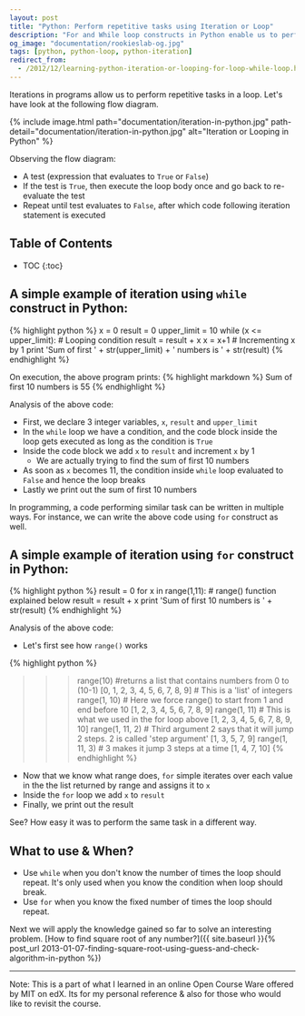 ```yaml
---
layout: post
title: "Python: Perform repetitive tasks using Iteration or Loop"
description: "For and While loop constructs in Python enable us to perform repetitive tasks or help us iterate over a string or a list or any iterable object"
og_image: "documentation/rookieslab-og.jpg"
tags: [python, python-loop, python-iteration]
redirect_from:
  - /2012/12/learning-python-iteration-or-looping-for-loop-while-loop.html
---
```


Iterations in programs allow us to perform repetitive tasks in a loop. Let's have look at the following flow diagram.

{% include image.html path="documentation/iteration-in-python.jpg" path-detail="documentation/iteration-in-python.jpg" alt="Iteration or Looping in Python" %}

Observing the flow diagram:

 - A test (expression that evaluates to `True` or `False`)
 - If the test is `True`, then execute the loop body once and go back to re-evaluate the test
 - Repeat until test evaluates to `False`, after which code following iteration statement is executed

<h2> Table of Contents </h2>

* TOC
{:toc}

## A simple example of iteration using `while` construct in Python:

{% highlight python %}
x = 0
result = 0
upper_limit = 10
while (x <= upper_limit): # Looping condition
    result = result + x
    x = x+1 # Incrementing x by 1
print 'Sum of first ' + str(upper_limit) + ' numbers is ' + str(result)
{% endhighlight %}

On execution, the above program prints:
{% highlight markdown %}
Sum of first 10 numbers is 55
{% endhighlight %}

Analysis of the above code:

 - First, we declare 3 integer variables, `x`, `result` and `upper_limit`
 - In the `while` loop we have a condition, and the code block inside the loop gets executed as long as the condition is `True`
 - Inside the code block we add `x` to `result` and increment `x` by 1
   - We are actually trying to find the sum of first 10 numbers
 - As soon as `x` becomes 11, the condition inside `while` loop evaluated to `False` and hence the loop breaks
 - Lastly we print out the sum of first 10 numbers


In programming, a code performing similar task can be written in multiple ways.
For instance, we can write the above code using `for` construct as well.

## A simple example of iteration using `for` construct in Python:

{% highlight python %}
result = 0
for x in range(1,11): # range() function explained below
    result = result + x
print 'Sum of first 10 numbers is ' + str(result)
{% endhighlight %}

Analysis of the above code:

 - Let's first see how `range()` works

{% highlight python %}
>>> range(10) #returns a list that contains numbers from 0 to (10-1)
[0, 1, 2, 3, 4, 5, 6, 7, 8, 9]  # This is a 'list' of integers
>>> range(1, 10) # Here we force range() to start from 1 and end before 10
[1, 2, 3, 4, 5, 6, 7, 8, 9]
>>> range(1, 11) # This is what we used in the for loop above
[1, 2, 3, 4, 5, 6, 7, 8, 9, 10]
>>> range(1, 11, 2) # Third argument 2 says that it will jump 2 steps. 2 is called 'step argument'
[1, 3, 5, 7, 9]
>>> range(1, 11, 3) # 3 makes it jump 3 steps at a time
[1, 4, 7, 10]
{% endhighlight %}

 - Now that we know what range does, `for` simple iterates over each value in the the list returned by range and assigns it to `x`
 - Inside the `for` loop we add `x` to `result`
 - Finally, we print out the result

See? How easy it was to perform the same task in a different way.

## What to use & When?

 - Use `while` when you don't know the number of times the loop should repeat. It's only used when you know the condition when loop should break.
 - Use `for` when you know the fixed number of times the loop should repeat.


Next we will apply the knowledge gained so far to solve an interesting problem. [How to find square root of any number?]({{ site.baseurl }}{% post_url 2013-01-07-finding-square-root-using-guess-and-check-algorithm-in-python %})

---

Note:
This is a part of what I learned in an online Open Course Ware offered by MIT on edX.
Its for my personal reference & also for those who would like to revisit the course.
